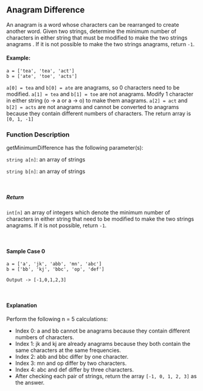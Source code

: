 ## Anagram Difference
An anagram is a word whose characters can be rearranged to create another word. Given two strings, determine the minimum number of characters in either string that must be modified to make the two strings anagrams . If it is not possible to make the two strings anagrams, return `-1`.

#### Example:
```
a = ['tea', 'tea', 'act']
b = ['ate', 'toe', 'acts']
```


`a[0] = tea` and `b[0] = ate` are anagrams, so 0 characters need to be modified.
`a[1] = tea` and `b[1] = toe` are not anagrams.  Modify 1 character in either string (o → a or a → o) to make them anagrams.
`a[2] = act` and `b[2] = acts` are not anagrams and cannot be converted to anagrams because they contain different numbers of characters.
The return array is `[0, 1, -1]`


### Function Description

getMinimumDifference has the following parameter(s):

`string a[n]`:  an array of strings

`string b[n]`:  an array of strings

<br/>

##### Return

`int[n]`  an array of integers which denote the minimum number of characters in either string that need to be modified to make the two strings anagrams. If it is not possible, return `-1`.

<br/>

#### Sample Case 0

```
a = ['a', 'jk', 'abb', 'mn', 'abc']
b = ['bb', 'kj', 'bbc', 'op', 'def']
```
``` 
Output -> [-1,0,1,2,3]
```

<br/>

#### Explanation

Perform the following n = 5 calculations:

- Index 0: a and bb cannot be anagrams because they contain different numbers of characters.
- Index 1: jk and kj are already anagrams because they both contain the same characters at the same frequencies.
- Index 2: abb and bbc differ by one character.
- Index 3: mn and op differ by two characters.
- Index 4: abc and def differ by three characters.
- After checking each pair of strings, return the array `[-1, 0, 1, 2, 3]` as the answer.